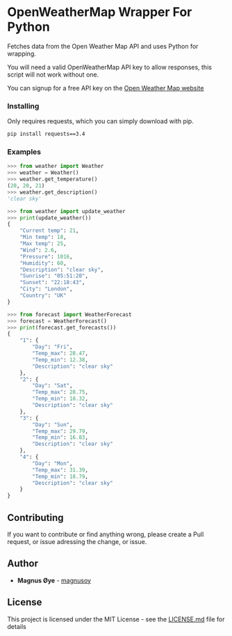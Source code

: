 # OpenWeatherMap Wrapper For Python
Fetches data from the Open Weather Map API and uses Python for wrapping.


You will need a valid OpenWeatherMap API key to allow responses, this script will not work without one.

You can signup for a free API key on the [Open Weather Map website](https://openweathermap.org/)


### Installing
Only requires requests, which you can simply download with pip. 

```bash
pip install requests==3.4
```

### Examples

```python
>>> from weather import Weather
>>> weather = Weather()
>>> weather.get_temperature()
(20, 20, 21)
>>> weather.get_description()
'clear sky'

```

```python
>>> from weather import update_weather
>>> print(update_weather())
{
    "Current temp": 21,
    "Min temp": 18,
    "Max temp": 25,
    "Wind": 2.6,
    "Pressure": 1016,
    "Humidity": 60,
    "Description": "clear sky",
    "Sunrise": "05:51:20",
    "Sunset": "22:18:43",
    "City": "London",
    "Country": "UK"
}
```

```python
>>> from forecast import WeatherForecast
>>> forecast = WeatherForecast()
>>> print(forecast.get_forecasts())
{
    "1": {
        "Day": "Fri",
        "Temp_max": 28.47,
        "Temp_min": 12.38,
        "Description": "clear sky"
    },
    "2": {
        "Day": "Sat",
        "Temp_max": 28.75,
        "Temp_min": 18.32,
        "Description": "clear sky"
    },
    "3": {
        "Day": "Sun",
        "Temp_max": 29.79,
        "Temp_min": 16.83,
        "Description": "clear sky"
    },
    "4": {
        "Day": "Mon",
        "Temp_max": 31.39,
        "Temp_min": 18.79,
        "Description": "clear sky"
    }
}
```
## Contributing

If you want to contribute or find anything wrong, please create a Pull request, or issue adressing the change, or issue.


## Author

* **Magnus Øye** - [magnusoy](https://github.com/magnusoy)


## License

This project is licensed under the MIT License - see the [LICENSE.md](https://github.com/magnusoy/Arduino-with-Python/blob/master/LICENSE) file for details
